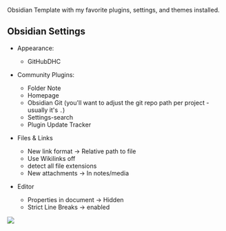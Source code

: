 Obsidian Template with my favorite plugins, settings, and themes installed.
## Obsidian Settings
- Appearance:  
	- GitHubDHC

- Community Plugins:
	- Folder Note
	- Homepage
	- Obsidian Git (you'll want to adjust the git repo path per project - usually it's `.`)
	- Settings-search
	- Plugin Update Tracker

- Files & Links
	- New link format -> Relative path to file
	- Use Wikilinks off
	- detect all file extensions
	- New attachments -> In notes/media

- Editor
	- Properties in document -> Hidden
	- Strict Line Breaks -> enabled


![](assets/media/TestMedia.jpg)